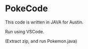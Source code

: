 # PokeCode
This code is written in JAVA for Austin.

Run using VSCode.

(Extract zip, and run Pokemon.java)
